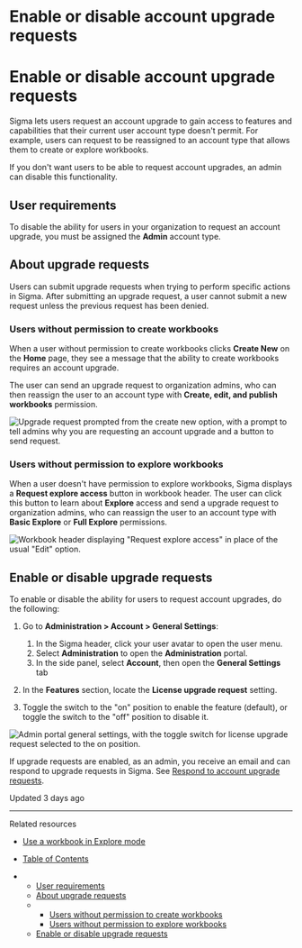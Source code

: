 # Enable or disable account upgrade requests

# Enable or disable account upgrade requests

Sigma lets users request an account upgrade to gain access to features and capabilities that their current user account type doesn't permit. For example, users can request to be reassigned to an account type that allows them to create or explore workbooks.

If you don't want users to be able to request account upgrades, an admin can disable this functionality.

## User requirements

To disable the ability for users in your organization to request an account upgrade, you must be assigned the **Admin** account type.

## About upgrade requests

Users can submit upgrade requests when trying to perform specific actions in Sigma. After submitting an upgrade request, a user cannot submit a new request unless the previous request has been denied.

### Users without permission to create workbooks

When a user without permission to create workbooks clicks **Create New** on the **Home** page, they see a message that the ability to create workbooks requires an account upgrade.

The user can send an upgrade request to organization admins, who can then reassign the user to an account type with **Create, edit, and publish workbooks** permission.

![Upgrade request prompted from the create new option, with a prompt to tell admins why you are requesting an account upgrade and a button to send request.](https://files.readme.io/ed1a63b9bbb59277ff1a255404b4ccab66d289f654171261805cef30b394d01a-create-upgrade-request.png)

### Users without permission to explore workbooks

When a user doesn't have permission to explore workbooks, Sigma displays a **Request explore access** button in workbook header. The user can click this button to learn about **Explore** access and send a upgrade request to organization admins, who can reassign the user to an account type with **Basic Explore** or **Full Explore** permissions.

![Workbook header displaying "Request explore access" in place of the usual "Edit" option.](https://sigma-docs-screenshots.s3.us-west-2.amazonaws.com/Admin/Account/Enable+or+disable+account+upgrade+request/account-upgrade-request_explore-access.png)

## Enable or disable upgrade requests

To enable or disable the ability for users to request account upgrades, do the following:

1. Go to **Administration > Account > General Settings**:

   1. In the Sigma header, click your user avatar to open the user menu.
   2. Select **Administration** to open the **Administration** portal.
   3. In the side panel, select **Account**, then open the **General Settings** tab
2. In the **Features** section, locate the **License upgrade request** setting.
3. Toggle the switch to the "on" position to enable the feature (default), or toggle the switch to the "off" position to disable it.

![Admin portal general settings, with the toggle switch for license upgrade request selected to the on position.](https://sigma-docs-screenshots.s3.us-west-2.amazonaws.com/Admin/Account/Enable+or+disable+account+upgrade+request/admin_license-upgrade-request.png)

If upgrade requests are enabled, as an admin, you receive an email and can respond to upgrade requests in Sigma. See [Respond to account upgrade requests](/docs/respond-to-account-upgrade-requests).

Updated 3 days ago

---

Related resources

* [Use a workbook in Explore mode](/docs/use-a-workbook-in-explore-mode)

* [Table of Contents](#)
* + [User requirements](#user-requirements)
  + [About upgrade requests](#about-upgrade-requests)
  + - [Users without permission to create workbooks](#users-without-permission-to-create-workbooks)
    - [Users without permission to explore workbooks](#users-without-permission-to-explore-workbooks)
  + [Enable or disable upgrade requests](#enable-or-disable-upgrade-requests)